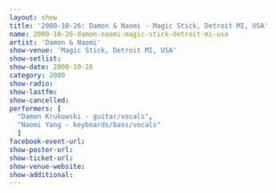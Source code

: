 ```yaml
---
layout: show
title: '2000-10-26: Damon & Naomi - Magic Stick, Detroit MI, USA'
name: 2000-10-26-damon-naomi-magic-stick-detroit-mi-usa
artist: 'Damon & Naomi'
show-venue: 'Magic Stick, Detroit MI, USA'
show-setlist: 
show-date: 2000-10-26
category: 2000
show-radio: 
show-lastfm: 
show-cancelled: 
performers: [
  "Damon Krukowski - guitar/vocals",
  "Naomi Yang - keyboards/bass/vocals"
  ]
facebook-event-url: 
show-poster-url: 
show-ticket-url: 
show-venue-website: 
show-additional: 
---
```


